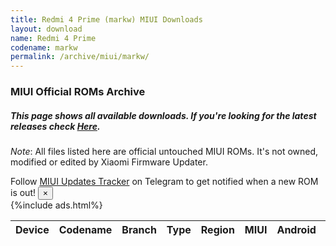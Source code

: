 ```yaml
---
title: Redmi 4 Prime (markw) MIUI Downloads
layout: download
name: Redmi 4 Prime
codename: markw
permalink: /archive/miui/markw/
---
```

### MIUI Official ROMs Archive
##### This page shows all available downloads. If you're looking for the latest releases check [Here](/miui/markw/).
*Note*: All files listed here are official untouched MIUI ROMs. It's not owned, modified or edited by Xiaomi Firmware Updater.

<div class="alert alert-primary alert-dismissible fade show" role="alert">
    Follow <a href="https://t.me/MIUIUpdatesTracker" class="alert-link">MIUI Updates Tracker</a> on Telegram to get notified when a new ROM is out!
    <button type="button" class="close" data-dismiss="alert" aria-label="Close">
        <span aria-hidden="true">&times;</span>
    </button>
</div>
{%include ads.html%}
<div class="table-responsive-md" id="table-wrapper">
<table id="miui" class="display dt-responsive compact table table-striped table-hover table-sm">
    <thead class="thead-dark">
        <tr>
            <th data-ref="device">Device</th>
                <th data-ref="codename">Codename</th>
                <th data-ref="branch">Branch</th>
                <th data-ref="type">Type</th>
                <th data-ref="region">Region</th>
                <th data-ref="miui">MIUI</th>
                <th data-ref="android">Android</th>
                <th data-ref="link">Link</th>
        </tr>
    </thead>
    <script>loadMiuiArchive('markw')</script>
</table>
</div>

